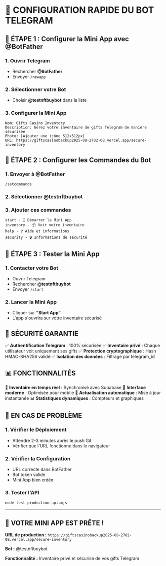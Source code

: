 # 🚀 **CONFIGURATION RAPIDE DU BOT TELEGRAM**

## 📱 **ÉTAPE 1 : Configurer la Mini App avec @BotFather**

### **1. Ouvrir Telegram**
- Rechercher **@BotFather**
- Envoyer `/newapp`

### **2. Sélectionner votre Bot**
- Choisir **@testnftbuybot** dans la liste

### **3. Configurer la Mini App**
```
Nom: Gifts Casino Inventory
Description: Gérez votre inventaire de gifts Telegram de manière sécurisée
Photo: [Ajouter une icône 512x512px]
URL: https://giftscasinobackup2025-08-2702-08.vercel.app/secure-inventory
```

## 🔧 **ÉTAPE 2 : Configurer les Commandes du Bot**

### **1. Envoyer à @BotFather**
```
/setcommands
```

### **2. Sélectionner @testnftbuybot**

### **3. Ajouter ces commandes**
```
start - 🚀 Démarrer la Mini App
inventory - 📦 Voir votre inventaire
help - ❓ Aide et informations
security - 🔒 Informations de sécurité
```

## 🧪 **ÉTAPE 3 : Tester la Mini App**

### **1. Contacter votre Bot**
- Ouvrir Telegram
- Rechercher **@testnftbuybot**
- Envoyer `/start`

### **2. Lancer la Mini App**
- Cliquer sur **"Start App"**
- L'app s'ouvrira sur votre inventaire sécurisé

## 🔐 **SÉCURITÉ GARANTIE**

✅ **Authentification Telegram** : 100% sécurisée
✅ **Inventaire privé** : Chaque utilisateur voit uniquement ses gifts
✅ **Protection cryptographique** : Hash HMAC-SHA256 validé
✅ **Isolation des données** : Filtrage par telegram_id

## 📊 **FONCTIONNALITÉS**

🎁 **Inventaire en temps réel** : Synchronisé avec Supabase
📱 **Interface moderne** : Optimisée pour mobile
🔄 **Actualisation automatique** : Mise à jour instantanée
📊 **Statistiques dynamiques** : Compteurs et graphiques

## 🚨 **EN CAS DE PROBLÈME**

### **1. Vérifier le Déploiement**
- Attendre 2-3 minutes après le push Git
- Vérifier que l'URL fonctionne dans le navigateur

### **2. Vérifier la Configuration**
- URL correcte dans BotFather
- Bot token valide
- Mini App bien créée

### **3. Tester l'API**
```bash
node test-production-api.mjs
```

---

## 🎉 **VOTRE MINI APP EST PRÊTE !**

**URL de production :** `https://giftscasinobackup2025-08-2702-08.vercel.app/secure-inventory`

**Bot :** @testnftbuybot

**Fonctionnalité :** Inventaire privé et sécurisé de vos gifts Telegram
